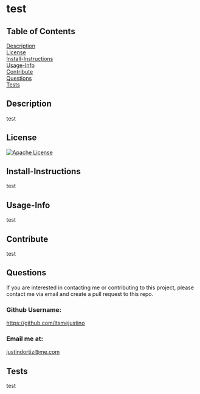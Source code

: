 
# test<br>
## Table of Contents <br>
[Description](##Description)<br>
[License](##License)<br>
[Install-Instructions](##Install-Instructions)<br>
[Usage-Info](##Usage-Info)<br>
[Contribute](##Contribute)<br>
[Questions](##Questions)<br>
[Tests](##Tests)<br>

## Description 
  test
## License
  [![Apache License](https://img.shields.io/badge/License-Apache_2.0-blue.svg)](https://opensource.org/licenses/Apache-2.0)
## Install-Instructions 
  test
## Usage-Info
  test
## Contribute
  test

## Questions 
If you are interested in contacting me or contributing to this project, please contact me via email and create a pull request to this repo.
### Github Username: 
https://github.com/itsmejustino
### Email me at: 
  justindortiz@me.com 
## Tests 
  test
